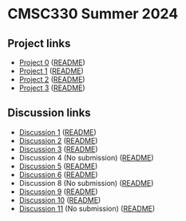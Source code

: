 # CMSC330 Summer 2024

## Project links
  + [Project 0](https://classroom.github.com/a/nLYUNgDN) ([README](https://github.com/cmsc330summer24/summer24/blob/main/projects/project0.md))
  + [Project 1](https://classroom.github.com/a/UZEJy3UK) ([README](https://github.com/cmsc330summer24/summer24/blob/main/projects/project1.md))
  + [Project 2](https://classroom.github.com/a/4SbHhrbR) ([README](https://github.com/cmsc330summer24/summer24/blob/main/projects/project2.md))
  + [Project 3](https://classroom.github.com/a/y_pw24yk) ([README](https://github.com/cmsc330summer24/summer24/blob/main/projects/project3.md))
    
## Discussion links
  + [Discussion 1](https://classroom.github.com/a/iNHoqj9_) ([README](https://github.com/cmsc330summer24/summer24/blob/main/discussions/discussion1.md))
  + [Discussion 2](https://classroom.github.com/a/EdI4882c) ([README](https://github.com/cmsc330summer24/summer24/blob/main/discussions/discussion2.md))
  + [Discussion 3](https://classroom.github.com/a/msAb8dZC) ([README](https://github.com/cmsc330summer24/summer24/blob/main/discussions/discussion3.md))
  + Discussion 4 (No submission) ([README](https://github.com/cmsc330summer24/summer24/blob/main/discussions/discussion4.md))
  + [Discussion 5](https://classroom.github.com/a/aJVc_hW0) ([README](https://github.com/cmsc330summer24/summer24/blob/main/discussions/discussion5.md))
  + [Discussion 6](https://classroom.github.com/a/hT3q0J_8) ([README](https://github.com/cmsc330summer24/summer24/blob/main/discussions/discussion6.md))
  + Discussion 8 (No submission) ([README](https://github.com/cmsc330summer24/summer24/blob/main/discussions/discussion8.md))
  + [Discussion 9](https://classroom.github.com/a/8hrno1XZ) ([README](https://github.com/cmsc330summer24/summer24/blob/main/discussions/discussion9.md))
  + [Discussion 10](https://classroom.github.com/a/Ov1-JPGN) ([README](https://github.com/cmsc330summer24/summer24/blob/main/discussions/discussion10.md))
  + [Discussion 11](https://classroom.github.com/a/60RI5gh_) (No submission) ([README](https://github.com/cmsc330summer24/summer24/blob/main/discussions/discussion11.md))
